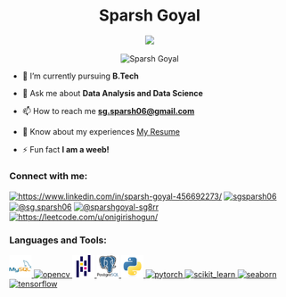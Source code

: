 <h1 align="center">Sparsh Goyal</h1>

<p align="center">
  <!-- Typing SVG -->
  <a href="https://git.io/typing-svg">
    <img src="https://readme-typing-svg.demolab.com?font=Fira+Code&size=24&pause=1000&color=22F735&center=true&vCenter=true&width=435&lines=Data+Scientist+and+Analyst;Experienced+in+Computer+Vision"/>
  </a>
</p>

<p align="center">
  <img src="https://github.com/sg-sparsh-goyal/sg-sparsh-goyal/assets/131648732/ed415b6c-0675-4504-9f55-2fda1b623308" alt="Sparsh Goyal" />
</p>

- 🌱 I’m currently pursuing **B.Tech**

- 💬 Ask me about **Data Analysis and Data Science**

- 📫 How to reach me **sg.sparsh06@gmail.com**

- 📄 Know about my experiences [My Resume](https://drive.google.com/file/d/1otT73TL3KnpbYfi9ErAvOZ7l-tCvsZcB/view?usp=sharing)

- ⚡ Fun fact **I am a weeb!**

<h3 align="left">Connect with me:</h3>
<p align="left">
<a href="https://linkedin.com/in/https://www.linkedin.com/in/sparsh-goyal-456692273/" target="blank"><img align="center" src="https://raw.githubusercontent.com/rahuldkjain/github-profile-readme-generator/master/src/images/icons/Social/linked-in-alt.svg" alt="https://www.linkedin.com/in/sparsh-goyal-456692273/" height="30" width="40" /></a>
<a href="https://kaggle.com/sgsparsh06" target="blank"><img align="center" src="https://raw.githubusercontent.com/rahuldkjain/github-profile-readme-generator/master/src/images/icons/Social/kaggle.svg" alt="sgsparsh06" height="30" width="40" /></a>
<a href="https://medium.com/@sg.sparsh06" target="blank"><img align="center" src="https://raw.githubusercontent.com/rahuldkjain/github-profile-readme-generator/master/src/images/icons/Social/medium.svg" alt="@sg.sparsh06" height="30" width="40" /></a>
<a href="https://www.youtube.com/c/@sparshgoyal-sg8rr" target="blank"><img align="center" src="https://raw.githubusercontent.com/rahuldkjain/github-profile-readme-generator/master/src/images/icons/Social/youtube.svg" alt="@sparshgoyal-sg8rr" height="30" width="40" /></a>
<a href="https://www.leetcode.com/https://leetcode.com/u/onigirishogun/" target="blank"><img align="center" src="https://raw.githubusercontent.com/rahuldkjain/github-profile-readme-generator/master/src/images/icons/Social/leet-code.svg" alt="https://leetcode.com/u/onigirishogun/" height="30" width="40" /></a>
</p>

<h3 align="left">Languages and Tools:</h3>
<p align="left"> <a href="https://www.mysql.com/" target="_blank" rel="noreferrer"> <img src="https://raw.githubusercontent.com/devicons/devicon/master/icons/mysql/mysql-original-wordmark.svg" alt="mysql" width="40" height="40"/> </a> <a href="https://opencv.org/" target="_blank" rel="noreferrer"> <img src="https://www.vectorlogo.zone/logos/opencv/opencv-icon.svg" alt="opencv" width="40" height="40"/> </a> <a href="https://pandas.pydata.org/" target="_blank" rel="noreferrer"> <img src="https://raw.githubusercontent.com/devicons/devicon/2ae2a900d2f041da66e950e4d48052658d850630/icons/pandas/pandas-original.svg" alt="pandas" width="40" height="40"/> </a> <a href="https://www.postgresql.org" target="_blank" rel="noreferrer"> <img src="https://raw.githubusercontent.com/devicons/devicon/master/icons/postgresql/postgresql-original-wordmark.svg" alt="postgresql" width="40" height="40"/> </a> <a href="https://www.python.org" target="_blank" rel="noreferrer"> <img src="https://raw.githubusercontent.com/devicons/devicon/master/icons/python/python-original.svg" alt="python" width="40" height="40"/> </a> <a href="https://pytorch.org/" target="_blank" rel="noreferrer"> <img src="https://www.vectorlogo.zone/logos/pytorch/pytorch-icon.svg" alt="pytorch" width="40" height="40"/> </a> <a href="https://scikit-learn.org/" target="_blank" rel="noreferrer"> <img src="https://upload.wikimedia.org/wikipedia/commons/0/05/Scikit_learn_logo_small.svg" alt="scikit_learn" width="40" height="40"/> </a> <a href="https://seaborn.pydata.org/" target="_blank" rel="noreferrer"> <img src="https://seaborn.pydata.org/_images/logo-mark-lightbg.svg" alt="seaborn" width="40" height="40"/> </a> <a href="https://www.tensorflow.org" target="_blank" rel="noreferrer"> <img src="https://www.vectorlogo.zone/logos/tensorflow/tensorflow-icon.svg" alt="tensorflow" width="40" height="40"/> </a> </p>


